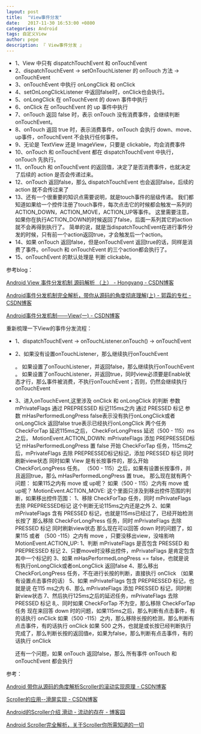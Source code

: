 ```yaml
---
layout: post
title:  "View事件分发"
date:   2017-11-30 16:53:00 +0800
categories: Android
tags: 自定义View
author: pepe
description: 『 View事件分发 』
---
```


* 1、View 中只有 dispatchTouchEvent 和 onTouchEvent
* 2、dispatchTouchEvent -> setOnTouchListener 的 onTouch 方法 -> onTouchEvent
* 3、onTouchEvent 中执行 onLongClick 和 onClick
* 4、setOnLongClickListener 中返回false时，onClick也会执行。
* 5、onLongClick 在 onTouchEvent 的 down 事件中执行
* 6、onClick 在 onTouchEvent 的 up 事件中执行
* 7、onTouch 返回 false 时，表示 onTouch 没有消费事件，会继续判断 onTouchEvent。
* 8、onTouch 返回 true 时，表示消费事件，onTouch 会执行 down、move、up事件，onTouchEvent 不会执行任何事件。
* 9、无论是 TextView 还是 ImageView，只要是 clickable，均会消费事件
* 10、onTouch 和 onTouchEvent 都在 dispatchTouchEvent 中执行，onTouch 先执行。
* 11、onTouch 和 onTouchEvent 的返回值，决定了是否消费事件，也就决定了后续的 action 是否会传递过来。
* 12、onTouch 返回false，那么 dispatchTouchEvent 也会返回false，后续的 action 就不会传过来了
* 13、还有一个很重要的知识点需要说明，就是touch事件的层级传递。
    我们都知道如果给一个控件注册了touch事件，每次点击它的时候都会触发一系列的ACTION_DOWN，ACTION_MOVE，ACTION_UP等事件。
    这里需要注意，如果你在执行ACTION_DOWN的时候返回了false，后面一系列其它的action就不会再得到执行了。
    简单的说，就是当dispatchTouchEvent在进行事件分发的时候，只有前一个action返回true，才会触发后一个action。
* 14、如果 onTouch 返回false，但是onTouchEvent 返回true的话，同样是消费了事件。onTouch 和 onTouchEvent 的三个action都会执行了。
* 15、onTouchEvent 的默认处理是 判断 clickable。


参考blog：

[Android View 事件分发机制 源码解析 （上） - Hongyang - CSDN博客](http://blog.csdn.net/lmj623565791/article/details/38960443)

[Android事件分发机制完全解析，带你从源码的角度彻底理解(上) - 郭霖的专栏 - CSDN博客](http://blog.csdn.net/guolin_blog/article/details/9097463/)

[Android事件分发机制——View(一) - CSDN博客](http://blog.csdn.net/dmk877/article/details/48781845)


重新梳理一下View的事件分发流程：

* 1、dispatchTouchEvent -> onTouchListener.onTouch() -> onTouchEvent
* 2、如果没有设置onTouchListener，那么继续执行onTouchEvent

    。 如果设置了onTouchListener，并返回false，那么继续执行onTouchEvent
    。 如果设置了onTouchListener，并返回true，同时view必须要是Enable状态才行，那么事件被消费，不执行onTouchEvent；否则，仍然会继续执行onTouchEvent
    
* 3、进入onTouchEvent,这里涉及 onClick 和 onLongClick 的判断
    参数 mPrivateFlags              通过 PREPRESSED 标记115ms之内
                                    通过 PRESSED    标记
    参数 mHasPerformedLongPress     false表示没有执行onLongClick或者onLongClick 返回false
                                    true表示已经执行onLongClick
    两个任务    CheckForTap                 延迟115ms之后，
                CheckForLongPress           延迟（500 - 115）ms之后，
    MotionEvent.ACTION_DOWN:
        mPrivateFlags 添加 PREPRESSED标记
        mHasPerformedLongPress 置 false
        开始  CheckForTap 任务，115ms之后，mPrivateFlags 去除 PREPRESSED标记标记，添加 PRESSED 标记
        同时刷新view状态
        同时如果 View 是有长按事件的，那么开始 CheckForLongPress 任务。
        （500 - 115）之后，如果有设置长按事件，并且返回true，那么 mHasPerformedLongPress 置 true。
        那么现在就有两个问题：
        如果115之内有 move 或 up呢？
        如果（500 - 115）之内有 move 或 up呢？
    MotionEvent.ACTION_MOVE:
        这个里面只涉及到移出控件范围的判断，如果移出控件范围：
        1、移除 CheckForTap 任务，同时  mPrivateFlags 去除 PREPRESSED标记
           这个判断无论115ms之内还是之外
        2、如果 mPrivateFlags 含有 PRESSED 标记，也就是115ms已经过了，已经开始检测长按了
           那么移除 CheckForLongPress 任务，同时 mPrivateFlags 去除 PRESSED 标记
           同时刷新view状态
        那么现在可以回答 down 时的问题了，如果115 或者 （500 -115）之内有 move ，只要没移出view，没啥影响
    MotionEvent.ACTION_UP:
         1、判断  mPrivateFlags 是否包含 PRESSED 和 PREPRESSED 标记
         2、只要move时没移出控件，mPrivateFlags 是肯定包含 其中一个标记的
         3、如果 mHasPerformedLongPress == false，也就是说  有执行onLongClick或者onLongClick 返回false
         4、那么移出 CheckForLongPress 任务，不在进行长按的判断，直接执行 onClick （如果有设置点击事件的话）
         5、如果 mPrivateFlags 包含 PREPRESSED 标记，也就是说 在115 ms之内
         6、那么 mPrivateFlags 添加 PRESSED 标记，同时刷新view状态
         7、然后执行125ms之后的延迟任务，mPrivateFlags 去除 PRESSED 标记
         8,、同时如果 CheckForTap 不为空，那么移除 CheckForTap 任务
        现在来回答 down 时的问题，如果115ms之后，那么判断有点击事件，有的话执行 onClick
        如果（500 -115）之内，那么移除长按的检测，那么判断有点击事件，有的话执行 onClick
        如果 500 之外，也就是或长按已经判断执行完成了，那么判断长按的返回值e，如果为false，那么判断有点击事件，有的话执行 onClick

    还有一个问题，如果 onTouch 返回false，那么 所有事件  onTouch 和 onTouchEvent 都会执行



参考：

[Android 带你从源码的角度解析Scroller的滚动实现原理 - CSDN博客](http://blog.csdn.net/xiaanming/article/details/17483273)

[Scroller的应用--滑屏实现 - CSDN博客](http://blog.csdn.net/jwzhangjie/article/details/38894379)

[Android的Scroller介绍 滑动 - 流动的存在 - 博客园](http://www.cnblogs.com/wzachenjian/p/3667554.html)

[Android Scroller完全解析，关于Scroller你所需知道的一切](http://blog.csdn.net/guolin_blog/article/details/48719871)

[scroller-url]:http://www.grepcode.com/file/repository.grepcode.com/java/ext/com.google.android/android/2.0_r1/android/widget/Scroller.java#Scroller.0mCurrX

[xiaanming-url]: http://blog.csdn.net/xiaanming
